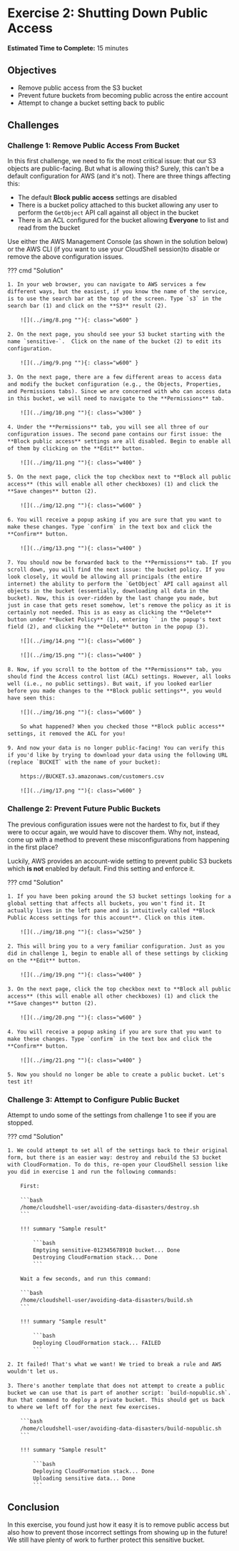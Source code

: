 # Exercise 2: Shutting Down Public Access

<!-- markdownlint-disable MD007 MD033-->

<!--Overriding style-->
<style>
  :root {
    --sans-primary-color: #0000ff;
}
</style>

**Estimated Time to Complete:** 15 minutes

## Objectives

- Remove public access from the S3 bucket
- Prevent future buckets from becoming public across the entire account
- Attempt to change a bucket setting back to public

## Challenges

### Challenge 1: Remove Public Access From Bucket

In this first challenge, we need to fix the most critical issue: that our S3 objects are public-facing. But what is allowing this? Surely, this can't be a default configuration for AWS (and it's not). There are three things affecting this:

- The default **Block public access** settings are disabled
- There is a bucket policy attached to this bucket allowing any user to perform the `GetObject` API call against all object in the bucket
- There is an ACL configured for the bucket allowing **Everyone** to list and read from the bucket

Use either the AWS Management Console (as shown in the solution below) or the AWS CLI (if you want to use your CloudShell session)to disable or remove the above configuration issues.

??? cmd "Solution"

    1. In your web browser, you can navigate to AWS services a few different ways, but the easiest, if you know the name of the service, is to use the search bar at the top of the screen. Type `s3` in the search bar (1) and click on the **S3** result (2).

        ![](../img/8.png ""){: class="w600" }

    2. On the next page, you should see your S3 bucket starting with the name `sensitive-`.  Click on the name of the bucket (2) to edit its configuration.

        ![](../img/9.png ""){: class="w600" }

    3. On the next page, there are a few different areas to access data and modify the bucket configuration (e.g., the Objects, Properties, and Permissions tabs). Since we are concerned with who can access data in this bucket, we will need to navigate to the **Permissions** tab.

        ![](../img/10.png ""){: class="w300" }

    4. Under the **Permissions** tab, you will see all three of our configuration issues. The second pane contains our first issue: the **Block public access** settings are all disabled. Begin to enable all of them by clicking on the **Edit** button.

        ![](../img/11.png ""){: class="w400" }

    5. On the next page, click the top checkbox next to **Block all public access** (this will enable all other checkboxes) (1) and click the **Save changes** button (2).

        ![](../img/12.png ""){: class="w600" }

    6. You will receive a popup asking if you are sure that you want to make these changes. Type `confirm` in the text box and click the **Confirm** button.

        ![](../img/13.png ""){: class="w400" }

    7. You should now be forwarded back to the **Permissions** tab. If you scroll down, you will find the next issue: the bucket policy. If you look closely, it would be allowing all principals (the entire internet) the ability to perform the `GetObject` API call against all objects in the bucket (essentially, downloading all data in the bucket). Now, this is over-ridden by the last change you made, but just in case that gets reset somehow, let's remove the policy as it is certainly not needed. This is as easy as clicking the **Delete** button under **Bucket Policy** (1), entering `` in the popup's text field (2), and clicking the **Delete** button in the popup (3).

        ![](../img/14.png ""){: class="w600" }

        ![](../img/15.png ""){: class="w400" }

    8. Now, if you scroll to the bottom of the **Permissions** tab, you should find the Access control list (ACL) settings. However, all looks well (i.e., no public settings). But wait, if you looked earlier before you made changes to the **Block public settings**, you would have seen this:

        ![](../img/16.png ""){: class="w600" }

        So what happened? When you checked those **Block public access** settings, it removed the ACL for you!

    9. And now your data is no longer public-facing! You can verify this if you'd like by trying to download your data using the following URL (replace `BUCKET` with the name of your bucket):

        https://BUCKET.s3.amazonaws.com/customers.csv

        ![](../img/17.png ""){: class="w600" }

### Challenge 2: Prevent Future Public Buckets

The previous configuration issues were not the hardest to fix, but if they were to occur again, we would have to discover them. Why not, instead, come up with a method to prevent these misconfigurations from happening in the first place?

Luckily, AWS provides an account-wide setting to prevent public S3 buckets which **is not** enabled by default. Find this setting and enforce it.

??? cmd "Solution"

    1. If you have been poking around the S3 bucket settings looking for a global setting that affects all buckets, you won't find it. It actually lives in the left pane and is intuitively called **Block Public Access settings for this account**. Click on this item.

        ![](../img/18.png ""){: class="w250" }

    2. This will bring you to a very familiar configuration. Just as you did in challenge 1, begin to enable all of these settings by clicking on the **Edit** button.

        ![](../img/19.png ""){: class="w400" }

    3. On the next page, click the top checkbox next to **Block all public access** (this will enable all other checkboxes) (1) and click the **Save changes** button (2).

        ![](../img/20.png ""){: class="w600" }

    4. You will receive a popup asking if you are sure that you want to make these changes. Type `confirm` in the text box and click the **Confirm** button.

        ![](../img/21.png ""){: class="w400" }

    5. Now you should no longer be able to create a public bucket. Let's test it!

### Challenge 3: Attempt to Configure Public Bucket

Attempt to undo some of the settings from challenge 1 to see if you are stopped.

??? cmd "Solution"

    1. We could attempt to set all of the settings back to their original form, but there is an easier way: destroy and rebuild the S3 bucket with CloudFormation. To do this, re-open your CloudShell session like you did in exercise 1 and run the following commands:

        First:

        ```bash
        /home/cloudshell-user/avoiding-data-disasters/destroy.sh
        ```

        !!! summary "Sample result"

            ```bash
            Emptying sensitive-012345678910 bucket... Done
            Destroying CloudFormation stack... Done
            ```

        Wait a few seconds, and run this command:

        ```bash
        /home/cloudshell-user/avoiding-data-disasters/build.sh
        ```

        !!! summary "Sample result"

            ```bash
            Deploying CloudFormation stack... FAILED
            ```

    2. It failed! That's what we want! We tried to break a rule and AWS wouldn't let us.

    3. There's another template that does not attempt to create a public bucket we can use that is part of another script: `build-nopublic.sh`. Run that command to deploy a private bucket. This should get us back to where we left off for the next few exercises.

        ```bash
        /home/cloudshell-user/avoiding-data-disasters/build-nopublic.sh
        ```

        !!! summary "Sample result"

            ```bash
            Deploying CloudFormation stack... Done
            Uploading sensitive data... Done
            ```

## Conclusion

In this exercise, you found just how it easy it is to remove public access but also how to prevent those incorrect settings from showing up in the future! We still have plenty of work to further protect this sensitive bucket.
